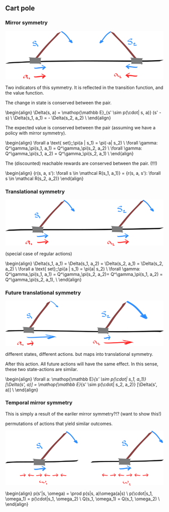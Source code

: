 ## Cart pole

### Mirror symmetry

![Each pair is similar, in a sense](../../pictures/drawings/cart-pole-mirror.png)
<!-- What is this mirror around? Where is it? -->

Two indicators of this symmetry. It is reflected in the transition function, and the value function.

The change in state is conserved between the pair.

\begin{align}
\Delta(s, a) = \mathop{\mathbb E}_{s' \sim p(\cdot| s, a)} (s' - s) \\
\Delta(s_1, a_1) = - \Delta(s_2, a_2) \\
\end{align}

The expected value is conserved between the pair (assuming we have a policy with mirror symmetry).

\begin{align}
\forall a \text{ set}\;\;\pi(a | s_1) = \pi(-a| s_2) \\
\forall \gamma: Q^\gamma_\pi(s_1, a_1) = Q^\gamma_\pi(s_2, a_2) \\
\forall \gamma: Q^\gamma_\pi(s_1, a_2) = Q^\gamma_\pi(s_2, a_1) \\
\end{align}

The (discounted) reachable rewards are conserved between the pair. (!!!)

\begin{align}
\{r(s, a, s'): \forall s \in \mathcal R(s_1, a_1)\} = \{r(s, a, s'): \forall s \in \mathcal R(s_2, a_2)\}
\end{align}

### Translational symmetry

![Each pair is similar, in a sense](../../pictures/drawings/cart-pole-translation.png)

(special case of regular actions)

\begin{align}
\Delta(s_1, a_1) = \Delta(s_1, a_2) = \Delta(s_2, a_1) = \Delta(s_2, a_2) \\
\forall a \text{ set}\;\;\pi(a | s_1) = \pi(a| s_2) \\
\forall \gamma: Q^\gamma_\pi(s_1, a_1) = Q^\gamma_\pi(s_2, a_2)= Q^\gamma_\pi(s_1, a_2) = Q^\gamma_\pi(s_2, a_1), \\
\end{align}

### Future translational symmetry

![Each pair is similar, in a sense](../../pictures/drawings/cart-pole-state.png)

different states, different actions. but maps into translational symmetry.

After this action. All future actions will have the same effect. In this sense, these two state-actions are similar.

\begin{align}
\forall a: \mathop{\mathbb E}_{s' \sim p(\cdot| s_1, a_1)} [\Delta(s', a)] =  \mathop{\mathbb E}_{s' \sim p(\cdot| s_2, a_2)} [\Delta(s', a)] \\
\end{align}

### Temporal mirror symmetry

This is simply a result of the eariler mirror symmetry?!? (want to show this!)

permutations of actions that yield similar outcomes.

![Each pair is similar, in a sense](../../pictures/drawings/cart-pole-temporal-mirror.png)


\begin{align}
p(s'|s, \omega) = \prod p(s|s, a)\omega(a|s) \\
p(\cdot|s_1, \omega_1) = p(\cdot|s_1, \omega_2) \\
Q(s_1, \omega_1) = Q(s_1, \omega_2) \\
\end{align}
